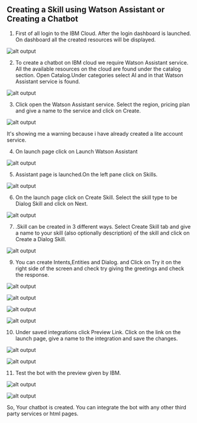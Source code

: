 ## Creating a Skill using Watson Assistant or Creating a Chatbot

1. First of all login to the IBM Cloud. After the login dashboard is launched. On dashboard all the created resources will be displayed. 
  
 
 ![alt output](http://i.xp.io/1IdaNZFO.png)
 
 
2. To create a chatbot on IBM cloud we require Watson Assistant service. All the available resources on the cloud are found under the   catalog section. Open Catalog.Under categories select AI and in that Watson Assistant service is found.
 
 
  ![alt output](http://i.xp.io/1Ide0Ro0.png)
 
 
 3. Click open the Watson Assistant service. Select the region, pricing plan and give a name to the service and click on Create.
  
 
 ![alt output](http://i.xp.io/1Idg2PcV.png)
   
 
 It's showing me a warning because i have already created a lite account service.
 
 
 4. On launch page click on Launch Watson Assistant
  
 
 ![alt output](http://i.xp.io/1Idi3Ig2.png)
 
 
 5. Assistant page is launched.On the left pane click on Skills.
 
 
   ![alt output](http://i.xp.io/wIAK3IT.png)
 
 
 6. On the launch page click on Create Skill. Select the skill type to be Dialog Skill and click on Next.
     
 
 ![alt output](http://i.xp.io/rjgu90u.png)
 
 
 7. .Skill can be created in 3 different ways. Select Create Skill tab and give a name to your skill (also optionally description) of the skill and click on Create a Dialog Skill.
 
 
 ![alt output](http://i.xp.io/wIIxQhQ.png)
    
 
 9. You can create Intents,Entities and Dialog. and Click on Try it on the right side of the screen and check try giving the greetings and check the response.
   
   ![alt output](http://i.xp.io/1IdnowFS.png)
   
   
   
   ![alt output](http://i.xp.io/1IdpKBDu.png)
   
   
   
   ![alt output](http://i.xp.io/1IdsgbQ9.png)
   
   
   
   ![alt output](http://i.xp.io/1Idx0wT5.png)
   
   
 10. Under saved integrations click Preview Link. Click on the link on the launch page, give a name to the integration and save the changes.
 
   ![alt output](http://i.xp.io/1IdAKi9r.png)
   
   
   ![alt output](http://i.xp.io/1IdCjDRb.png)
   
   
 11. Test the bot with the preview given by IBM.
     
   ![alt output](http://i.xp.io/1IdGfzQf.png)
   
   
   
   ![alt output](http://i.xp.io/1IdI8Lnr.png)
   
   
   So, Your chatbot is created. You can integrate the bot with any other third party services or html pages.
 
   
   
   
 
   
 
 
   
     
 
 
 
 
 
